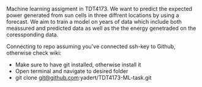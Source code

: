 Machine learning assigment in TDT4173. We want to predict the expected power generated from sun cells in three diffrent locations by using a forecast. We aim to train a model on years of data which include both meassured and predicted data as well as the the energy genetraded on the coressponding data.

Connecting to repo assuming you've connected ssh-key to Github, otherwise check wiki:
- Make sure to have git installed, otherwise install it
- Open terminal and navigate to desired folder
- git clone git@github.com:yadert/TDT4173-ML-task.git
